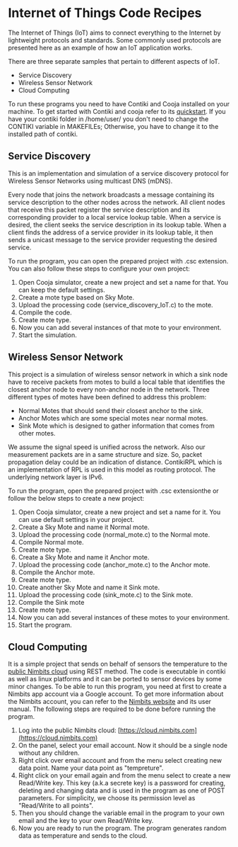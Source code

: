 Internet of Things Code Recipes
================================

The Internet of Things (IoT) aims to connect everything to the Internet by lightweight protocols and standards. Some commonly used protocols are presented here as an example of how an IoT application works.

There are three separate samples that pertain to different aspects of IoT.
- Service Discovery
- Wireless Sensor Network
- Cloud Computing

To run these programs you need to have Contiki and Cooja installed on your machine. To get started with Contiki and cooja refer to  its [quickstart](http://www.contiki-os.org/start.html).
If you have your contiki folder in /home/user/ you don't need to change the CONTIKI variable in MAKEFILEs; Otherwise, you have to change it to the installed path of contiki.

Service Discovery 
-----------------

This is an implementation and simulation of a service discovery protocol for Wireless Sensor Networks using multicast DNS (mDNS).

Every node that joins the network broadcasts a message containing its service description to the other nodes across the network. 
All client nodes that receive this packet register the service description and its corresponding provider to a local service lookup table. 
When a service is desired, the client seeks the service description in its lookup table. 
When a client finds the address of a service provider in its lookup table, it then sends a unicast message to the service provider requesting the desired service.

To run the program, you can open the prepared project with .csc extension.
You can also follow these steps to configure your own project:

1. Open Cooja simulator, create a new project and set a name for that. You can keep the default settings. 
2. Create a mote type based on Sky Mote.
3. Upload the processing code (service_discovery_IoT.c) to the mote.
4. Compile the code.
5. Create mote type.
6. Now you can add several instances of that mote to your environment.
7. Start the simulation.


Wireless Sensor Network
-----------------------

This project is a simulation of wireless sensor network in which a sink node have to receive packets from motes to build a local table that identifies the closest anchor node to every non-anchor node in the network. 
Three different types of motes have been defined to address this problem:
- Normal Motes that should send their closest anchor to the sink.
- Anchor Motes which are some special motes near normal motes.
- Sink Mote which is designed to gather information that comes from other motes.

We assume the signal speed is unified across the network. Also our measurement packets are in a same structure and size. So, packet propagation delay could be an indication of distance.
ContikiRPL which is an implementation of RPL is used in this model as routing protocol. The underlying network layer is IPv6. 

To run the program, open the prepared project with .csc extensionthe or follow the below steps to create a new project:

1. Open Cooja simulator, create a new project and set a name for it. You can use default settings in your project. 
2. Create a Sky Mote and name it Normal mote.
3. Upload the processing code (normal_mote.c) to the Normal mote.
4. Compile Normal mote.
5. Create mote type.
6. Create a Sky Mote and name it Anchor mote.
7. Upload the processing code (anchor_mote.c) to the Anchor mote.
8. Compile the Anchor mote.
9. Create mote type.
10. Create another Sky Mote and name it Sink mote.
11. Upload the processing code (sink_mote.c) to the Sink mote.
12. Compile the Sink mote
13. Create mote type.
14. Now you can add several instances of these motes to your environment.
15. Start the program.

Cloud Computing
---------------

It is a simple project that sends on behalf of sensors the temperature to the [public Nimbits cloud](http://cloud.nimbits.com) using REST method. The code is executable in contiki as well as linux platforms and it can be ported to sensor devices by some minor changes.
To be able to run this program, you need at first to create a Nimbits app account via a Google account. To get more information about the Nimbits account, you can refer to the [Nimbits website](https://cloud.nimbits.com) and its user manual. 
The following steps are required to be done before running the program.

1. Log into the public Nimbits cloud: [https://cloud.nimbits.com](https://cloud.nimbits.com)
2. On the panel, select your email account. Now it should be a single node without any children.
3. Right click over email account and from the menu select creating new data point. Name your data point as "tempreture". 
4. Right click on your email again and from the menu select to create a new Read/Write key. This key (a.k.a secrete key) is a password for creating, deleting and changing data and is used in the program as one of POST parameters. For simplicity, we choose its permission level as "Read/Write to all points". 
5. Then you should change the variable email in the program to your own email and the key to your own Read/Write key.
6. Now you are ready to run the program. The program generates random data as temperature and sends to the cloud.
